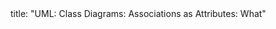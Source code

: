 <frontmatter>
title: "UML: Class Diagrams: Associations as Attributes: What"
</frontmatter>

<include src="unit-inPage-asFlat.md" boilerplate />